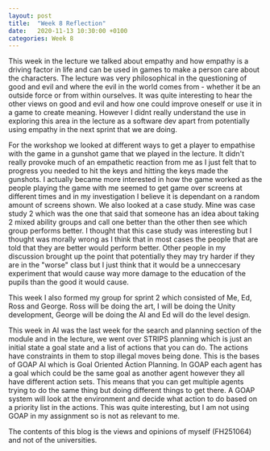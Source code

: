 ```yaml
---
layout: post
title:  "Week 8 Reflection"
date:   2020-11-13 10:30:00 +0100
categories: Week 8
---
```


This week in the lecture we talked about empathy and how empathy is a driving factor in life and can be used in games to make a person care about the characters. The lecture was very philosophical in the questioning of good and evil and where the evil in the world comes from - whether it be an outside force or from within ourselves. It was quite interesting to hear the other views on good and evil and how one could improve oneself or use it in a game to create meaning. However I didnt really understand the use in exploring this area in the lecture as a software dev apart from potentially using empathy in the next sprint that we are doing.

For the workshop we looked at different ways to get a player to empathise with the game in a gunshot game that we played in the lecture. It didn't really provoke much of an empathetic reaction from me as I just felt that to progress you needed to hit the keys and hitting the keys made the gunshots. I actually became more interested in how the game worked as the people playing the game with me seemed to get game over screens at different times and in my investigation I believe it is dependant on a random amount of screens shown. We also looked at a case study. Mine was case study 2 which was the one that said that someone has an idea about taking 2 mixed ability groups and call one better than the other then see which group performs better. I thought that this case study was interesting but I thought was morally wrong as I think that in most cases the people that are told that they are better would perform better. Other people in my discussion brought up the point that potentially they may try harder if they are in the "worse" class but I just think that it would be a unneccesary experiment that would cause way more damage to the education of the pupils than the good it would cause.

This week I also formed my group for sprint 2 which consisted of Me, Ed, Ross and George. Ross will be doing the art, I will be doing the Unity development, George will be doing the AI and Ed will do the level design.

This week in AI was the last week for the search and planning section of the module and in the lecture, we went over STRIPS planning which is just an initial state a goal state and a list of actions that you can do. The actions have constraints in them to stop illegal moves being done. This is the bases of GOAP AI which is Goal Oriented Action Planning. In GOAP each agent has a goal which could be the same goal as another agent however they all have different action sets. This means that you can get multiple agents trying to do the same thing but doing different things to get there. A GOAP system will look at the environment and decide what action to do based on a priority list in the actions. This was quite interesting, but I am not using GOAP in my assignment so is not as relevant to me.

The contents of this blog is the views and opinions of myself (FH251064) and not of the universities.
